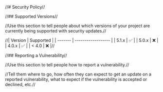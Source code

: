 //# Security Policy//

//## Supported Versions//

//Use this section to tell people about which versions of your project are
currently being supported with security updates.//

//| Version | Supported          |
| ------- | ------------------ |
| 5.1.x   | :white_check_mark: |
| 5.0.x   | :x:                |
| 4.0.x   | :white_check_mark: |
| < 4.0   | :x:                |//

//## Reporting a Vulnerability//

//Use this section to tell people how to report a vulnerability.//

//Tell them where to go, how often they can expect to get an update on a
reported vulnerability, what to expect if the vulnerability is accepted or
declined, etc.//
